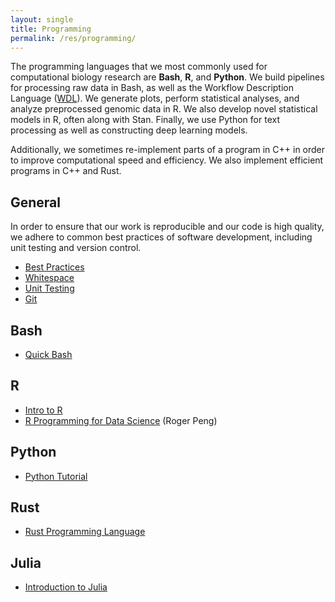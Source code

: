 ```yaml
---
layout: single
title: Programming
permalink: /res/programming/
---
```


The programming languages that we most commonly used for computational
biology research are **Bash**, **R**, and **Python**.
We build pipelines for processing raw data in Bash, as well as the
Workflow Description Language ([WDL](/res/software#wdl)).
We generate plots, perform statistical analyses, and analyze 
preprocessed genomic data in R.
We also develop novel statistical models in R, often along with Stan.
Finally, we use Python for text processing as well as constructing deep
learning models.

Additionally, we sometimes re-implement parts of a program in C++ in order
to improve computational speed and efficiency. We also implement efficient
programs in C++ and Rust.

## General

In order to ensure that our work is reproducible and our code is high
quality, we adhere to common best practices of software development,
including unit testing and version control.

- [Best Practices](https://www.educative.io/blog/coding-best-practices)
- [Whitespace](https://medium.datadriveninvestor.com/whitespaces-can-reveal-your-coding-skills-and-determine-your-salary-maybe-b5fb5c300cb4)
- [Unit Testing](https://www.educative.io/blog/unit-testing-best-practices-overview)
- [Git](https://rogerdudler.github.io/git-guide/)

## Bash

- [Quick Bash](https://djhshih.gitbook.io/quick-bash/)

## R

- [Intro to R](https://github.com/djhshih/intro-r)
- [R Programming for Data Science](https://bookdown.org/rdpeng/rprogdatascience/) (Roger Peng)

## Python

- [Python Tutorial](https://www.pythontutorial.net)

## Rust

- [Rust Programming Language](https://doc.rust-lang.org/book/)

## Julia

- [Introduction to Julia](https://sje30.github.io/catam-julia/)

